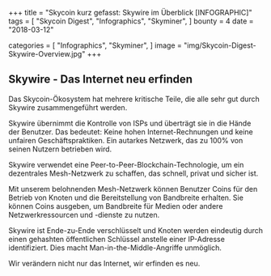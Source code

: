 +++
title = "Skycoin kurz gefasst: Skywire im Überblick [INFOGRAPHIC]"
tags = [
    "Skycoin Digest",
    "Infographics",
    "Skyminer",
]
bounty = 4
date = "2018-03-12"

categories = [
    "Infographics",
    "Skyminer",
]
image = "img/Skycoin-Digest-Skywire-Overview.jpg"
+++

## Skywire - Das Internet neu erfinden

Das Skycoin-Ökosystem hat mehrere kritische Teile, die alle sehr gut durch Skywire zusammengeführt werden.

Skywire übernimmt die Kontrolle von ISPs und überträgt sie in die Hände der Benutzer. Das bedeutet: Keine hohen Internet-Rechnungen und keine unfairen Geschäftspraktiken. Ein autarkes Netzwerk, das zu 100% von seinen Nutzern betrieben wird.

Skywire verwendet eine Peer-to-Peer-Blockchain-Technologie, um ein dezentrales Mesh-Netzwerk zu schaffen, das schnell, privat und sicher ist.

Mit unserem belohnenden Mesh-Netzwerk können Benutzer Coins für den Betrieb von Knoten und die Bereitstellung von Bandbreite erhalten. Sie können Coins ausgeben, um Bandbreite für Medien oder andere Netzwerkressourcen und -dienste zu nutzen.

Skywire ist Ende-zu-Ende verschlüsselt und Knoten werden eindeutig durch einen gehashten öffentlichen Schlüssel anstelle einer IP-Adresse identifiziert. Dies macht Man-in-the-Middle-Angriffe unmöglich.

Wir verändern nicht nur das Internet, wir erfinden es neu.
